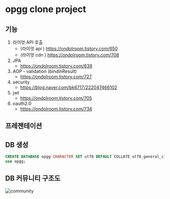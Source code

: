 # opgg clone project

##  기능

1. 라이엇 API 호출
   - (라이엇 api ) https://ondolroom.tistory.com/650
   - (라이엇 cdn ) https://ondolroom.tistory.com/708
2. JPA
   - https://ondolroom.tistory.com/639
3. AOP - validation (bindinResult) 
   - https://ondolroom.tistory.com/727
4. security
   - https://blog.naver.com/bk6717/222047466102
5. jwt 
   - https://ondolroom.tistory.com/705
6. oauth2.0
   - https://ondolroom.tistory.com/734



## 프레젠테이션





## DB 생성

```sql
CREATE DATABASE opgg CHARACTER SET utf8 DEFAULT COLLATE utf8_general_ci;
use opgg;
```



## DB 커뮤니티 구조도 



![community](https://postfiles.pstatic.net/MjAyMDA5MDNfNDAg/MDAxNTk5MTEzMjIzNTUw.KudKERSgfmMACiKDN6k6ra5RydIDmgPFxaujTn9p5kEg.y49HgeC1AgXqUgJ4Hpqq3Ct4rX8hu0gzL-81blMmOdQg.PNG.bk6717/image.png?type=w773)



